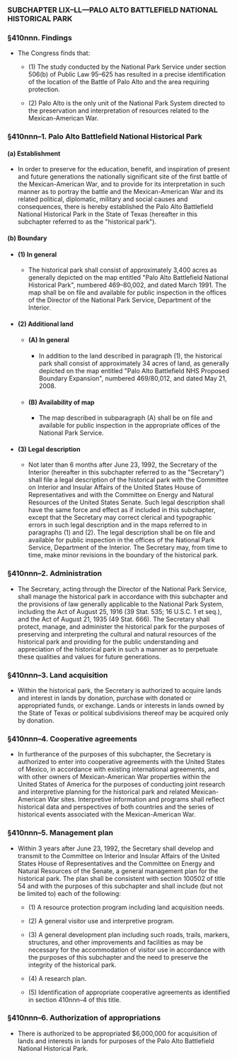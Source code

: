 ### SUBCHAPTER LIX–LL—PALO ALTO BATTLEFIELD NATIONAL HISTORICAL PARK

### §410nnn. Findings
* The Congress finds that:

  * (1) The study conducted by the National Park Service under section 506(b) of Public Law 95–625 has resulted in a precise identification of the location of the Battle of Palo Alto and the area requiring protection.

  * (2) Palo Alto is the only unit of the National Park System directed to the preservation and interpretation of resources related to the Mexican-American War.

### §410nnn–1. Palo Alto Battlefield National Historical Park
#### (a) Establishment
* In order to preserve for the education, benefit, and inspiration of present and future generations the nationally significant site of the first battle of the Mexican-American War, and to provide for its interpretation in such manner as to portray the battle and the Mexican-American War and its related political, diplomatic, military and social causes and consequences, there is hereby established the Palo Alto Battlefield National Historical Park in the State of Texas (hereafter in this subchapter referred to as the "historical park").

#### (b) Boundary
* #### (1) In general
  * The historical park shall consist of approximately 3,400 acres as generally depicted on the map entitled "Palo Alto Battlefield National Historical Park", numbered 469–80,002, and dated March 1991. The map shall be on file and available for public inspection in the offices of the Director of the National Park Service, Department of the Interior.

* #### (2) Additional land
  * #### (A) In general
    * In addition to the land described in paragraph (1), the historical park shall consist of approximately 34 acres of land, as generally depicted on the map entitled "Palo Alto Battlefield NHS Proposed Boundary Expansion", numbered 469/80,012, and dated May 21, 2008.

  * #### (B) Availability of map
    * The map described in subparagraph (A) shall be on file and available for public inspection in the appropriate offices of the National Park Service.

* #### (3) Legal description
  * Not later than 6 months after June 23, 1992, the Secretary of the Interior (hereafter in this subchapter referred to as the "Secretary") shall file a legal description of the historical park with the Committee on Interior and Insular Affairs of the United States House of Representatives and with the Committee on Energy and Natural Resources of the United States Senate. Such legal description shall have the same force and effect as if included in this subchapter, except that the Secretary may correct clerical and typographic errors in such legal description and in the maps referred to in paragraphs (1) and (2). The legal description shall be on file and available for public inspection in the offices of the National Park Service, Department of the Interior. The Secretary may, from time to time, make minor revisions in the boundary of the historical park.

### §410nnn–2. Administration
* The Secretary, acting through the Director of the National Park Service, shall manage the historical park in accordance with this subchapter and the provisions of law generally applicable to the National Park System, including the Act of August 25, 1916 (39 Stat. 535; 16 U.S.C. 1 et seq.), and the Act of August 21, 1935 (49 Stat. 666). The Secretary shall protect, manage, and administer the historical park for the purposes of preserving and interpreting the cultural and natural resources of the historical park and providing for the public understanding and appreciation of the historical park in such a manner as to perpetuate these qualities and values for future generations.

### §410nnn–3. Land acquisition
* Within the historical park, the Secretary is authorized to acquire lands and interest in lands by donation, purchase with donated or appropriated funds, or exchange. Lands or interests in lands owned by the State of Texas or political subdivisions thereof may be acquired only by donation.

### §410nnn–4. Cooperative agreements
* In furtherance of the purposes of this subchapter, the Secretary is authorized to enter into cooperative agreements with the United States of Mexico, in accordance with existing international agreements, and with other owners of Mexican-American War properties within the United States of America for the purposes of conducting joint research and interpretive planning for the historical park and related Mexican-American War sites. Interpretive information and programs shall reflect historical data and perspectives of both countries and the series of historical events associated with the Mexican-American War.

### §410nnn–5. Management plan
* Within 3 years after June 23, 1992, the Secretary shall develop and transmit to the Committee on Interior and Insular Affairs of the United States House of Representatives and the Committee on Energy and Natural Resources of the Senate, a general management plan for the historical park. The plan shall be consistent with section 100502 of title 54 and with the purposes of this subchapter and shall include (but not be limited to) each of the following:

  * (1) A resource protection program including land acquisition needs.

  * (2) A general visitor use and interpretive program.

  * (3) A general development plan including such roads, trails, markers, structures, and other improvements and facilities as may be necessary for the accommodation of visitor use in accordance with the purposes of this subchapter and the need to preserve the integrity of the historical park.

  * (4) A research plan.

  * (5) Identification of appropriate cooperative agreements as identified in section 410nnn–4 of this title.

### §410nnn–6. Authorization of appropriations
* There is authorized to be appropriated $6,000,000 for acquisition of lands and interests in lands for purposes of the Palo Alto Battlefield National Historical Park.